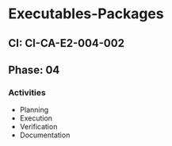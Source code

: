 # Executables-Packages

## CI: CI-CA-E2-004-002
## Phase: 04

### Activities
- Planning
- Execution
- Verification
- Documentation
